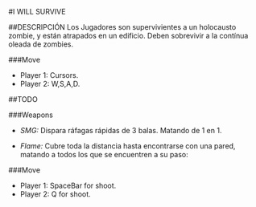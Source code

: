 #I WILL SURVIVE

##DESCRIPCIÓN
Los Jugadores son supervivientes a un holocausto zombie, y están atrapados en un edificio.
Deben sobrevivir a la contínua oleada de zombies.

###Move

- Player 1: Cursors.
- Player 2: W,S,A,D.


##TODO

###Weapons
- *SMG:* Dispara ráfagas rápidas de 3 balas. Matando de 1 en 1.

- *Flame:* Cubre toda la distancia hasta encontrarse con una pared, matando a todos los que se encuentren a su paso:

###Move

- Player 1: SpaceBar for shoot.
- Player 2: Q for shoot.

